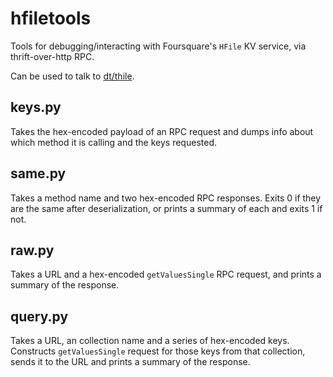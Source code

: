 # hfiletools
Tools for debugging/interacting with Foursquare's `HFile` KV service, via thrift-over-http RPC.

Can be used to talk to [dt/thile](http://github.com/dt/thile).

## keys.py
Takes the hex-encoded payload of an RPC request and dumps info about which method it is calling and the keys requested.

## same.py
Takes a method name and two hex-encoded RPC responses. Exits 0 if they are the same after deserialization, or prints a summary of each and exits 1 if not.

## raw.py
Takes a URL and a hex-encoded `getValuesSingle` RPC request, and prints a summary of the response.

## query.py
Takes a URL, an collection name and a series of hex-encoded keys. Constructs `getValuesSingle` request for those keys from that collection, sends it to the URL and prints a summary of the response.

